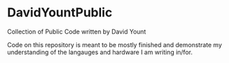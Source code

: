 # DavidYountPublic
 Collection of Public Code written by David Yount

 Code on this repository is meant to be mostly finished and demonstrate my understanding of the langauges and hardware I am writing in/for.
